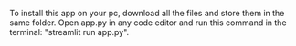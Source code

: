 To install this app on your pc, download all the files and store them in the same folder. Open app.py in any code editor and run this command in the terminal: "streamlit run app.py".

